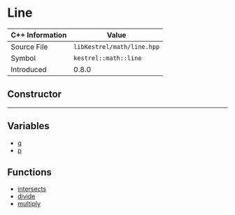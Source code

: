 
# Line

| C++ Information | Value |
| --- | --- |
| Source File | `libKestrel/math/line.hpp` |
| Symbol | `kestrel::math::line` |
| Introduced | 0.8.0 |

## Constructor

---

## Variables

 - [q](q.md)
 - [p](p.md)

## Functions

 - [intersects](intersects.md)
 - [divide](divide.md)
 - [multiply](multiply.md)

